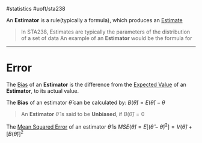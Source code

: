 #statistics 
#uoft/sta238 

An **Estimator** is a rule(typically a formula), which produces an [Estimate](Estimate.md)

> In STA238, Estimates are typically the parameters of the distribution of a set of data
> An example of an **Estimator** would be the formula for [](STA238%20Definitions.md#^810bd0|Sample%20Mean,%20or%20Sample%20Variance)

---
# Error
The [Bias](Bias.md) of an **Estimator** is the difference from the [Expected Value](../STA237%20Notes/Expected%20Value.md) of an **Estimator**, to its actual value.

The **Bias** of an estimator $\hat \theta$ can be calculated by:
	$B(\hat \theta)=E(\hat \theta)-\theta$

> An **Estimator** $\hat \theta$ is said to be **Unbiased**, if $B(\hat \theta)=0$

The [Mean Squared Error](Mean%20Squared%20Error.md) of an estimator $\hat \theta$ is $MSE(\hat \theta)=E[(\hat \theta- \hat \theta)^{2}]=V(\hat \theta)+[B(\hat \theta)]^{2}$